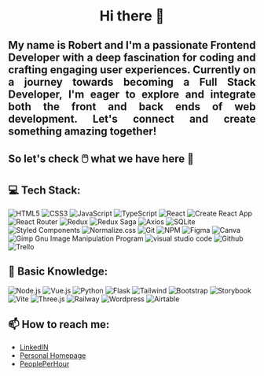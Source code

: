 # <div align="center">Hi there 👋</div>
## <div align="justify">My name is Robert and I'm a passionate Frontend Developer with a deep fascination for coding and crafting engaging user experiences. Currently on a journey towards becoming a Full Stack Developer, I'm eager to explore and integrate both the front and back ends of web development. Let's connect and create something amazing together!</div>
## So let's check 🖱️ what we have here 🙂

## 💻 Tech Stack:

![HTML5](https://img.shields.io/badge/html5-%23E34F26.svg?style=for-the-badge&logo=html5&logoColor=white) <!--Language-->
![CSS3](https://img.shields.io/badge/css3-%231572B6.svg?style=for-the-badge&logo=css3&logoColor=white) <!--Language-->
![JavaScript](https://img.shields.io/badge/javascript-%23323330.svg?style=for-the-badge&logo=javascript&logoColor=%23F7DF1E) <!--Language-->
![TypeScript](https://img.shields.io/badge/TypeScript-007ACC?style=for-the-badge&logo=typescript&logoColor=white) <!--Language-->
![React](https://img.shields.io/badge/react-%2320232a.svg?style=for-the-badge&logo=react&logoColor=%2361DAFB) <!--Frameworks & Library-->
![Create React App](https://img.shields.io/badge/Create%20React%20App-09D3AC.svg?style=for-the-badge&logo=Create-React-App&logoColor=white) 
![React Router](https://img.shields.io/badge/React_Router-CA4245?style=for-the-badge&logo=react-router&logoColor=white) <!--Frameworks & Library-->
![Redux](https://img.shields.io/badge/redux-%23593d88.svg?style=for-the-badge&logo=redux&logoColor=white) <!--Frameworks & Library-->
![Redux Saga](https://img.shields.io/badge/Redux--Saga-999999.svg?style=for-the-badge&logo=Redux-Saga&logoColor=white) <!--Frameworks & Library-->
![Axios](https://img.shields.io/badge/axios-671ddf?&style=for-the-badge&logo=axios&logoColor=white) <!--Frameworks & Library-->
![SQLite](https://img.shields.io/badge/Sqlite-003B57?style=for-the-badge&logo=sqlite&logoColor=white) <!--database-->
![Styled Components](https://img.shields.io/badge/styled--components-DB7093?style=for-the-badge&logo=styled-components&logoColor=white) <!--Frameworks & Library-->
![Normalize.css](https://img.shields.io/badge/Normalize.css-E3695F.svg?style=for-the-badge&logo=normalizedotcss&logoColor=white)
![Git](https://img.shields.io/badge/Git-F05032.svg?style=for-the-badge&logo=Git&logoColor=white) <!--terminal-->
![NPM](https://img.shields.io/badge/NPM-%23000000.svg?style=for-the-badge&logo=npm&logoColor=white) <!--Frameworks & Library-->
![Figma](https://img.shields.io/badge/Figma-F24E1E.svg?style=for-the-badge&logo=Figma&logoColor=white) <!--design-->
![Canva](https://img.shields.io/badge/Canva-%2300C4CC.svg?style=for-the-badge&logo=Canva&logoColor=white) <!--design-->
![Gimp Gnu Image Manipulation Program](https://img.shields.io/badge/Gimp-657D8B?style=for-the-badge&logo=gimp&logoColor=FFFFFF) <!--design-->
![visual studio code](https://img.shields.io/badge/Visual%20Studio%20Code-007ACC.svg?style=for-the-badge&logo=Visual-Studio-Code&logoColor=white) <!--IDE-->
![Github](https://img.shields.io/badge/GitHub-181717.svg?style=for-the-badge&logo=GitHub&logoColor=white) <!--social-->
![Trello](https://img.shields.io/badge/Trello-0052CC?style=for-the-badge&logo=trello&logoColor=white) <!--office-->

## 📖 Basic Knowledge:

![Node.js](https://img.shields.io/badge/Node%20js-339933?style=for-the-badge&logo=nodedotjs&logoColor=white) <!--Frameworks & Library-->
![Vue.js](https://img.shields.io/badge/Vue%20js-35495E?style=for-the-badge&logo=vuedotjs&logoColor=4FC08D) <!--Frameworks & Library-->
![Python](https://img.shields.io/badge/Python-FFD43B?style=for-the-badge&logo=python&logoColor=blue) <!--Language-->
![Flask](https://img.shields.io/badge/Flask-000000?style=for-the-badge&logo=flask&logoColor=white) <!--Frameworks & Library-->
![Tailwind](https://img.shields.io/badge/Tailwind_CSS-38B2AC?style=for-the-badge&logo=tailwind-css&logoColor=white) <!--Frameworks & Library-->
![Bootstrap](https://img.shields.io/badge/Bootstrap-563D7C?style=for-the-badge&logo=bootstrap&logoColor=white) <!--Frameworks & Library-->
![Storybook](https://img.shields.io/badge/storybook-FF4785?style=for-the-badge&logo=storybook&logoColor=white) <!--Frameworks & Library-->
![Vite](https://img.shields.io/badge/Vite-B73BFE?style=for-the-badge&logo=vite&logoColor=FFD62E) <!--Frameworks & Library-->
![Three.js](https://img.shields.io/badge/ThreeJs-black?style=for-the-badge&logo=three.js&logoColor=white) <!--Frameworks & Library-->
![Railway](https://img.shields.io/badge/Railway-131415?style=for-the-badge&logo=railway&logoColor=white) <!--cloud-->
![Wordpress](https://img.shields.io/badge/Wordpress-21759B?style=for-the-badge&logo=wordpress&logoColor=white) <!--blog-->
![Airtable](https://img.shields.io/badge/Airtable-18BFFF?style=for-the-badge&logo=Airtable&logoColor=white) <!--office-->

<!--
## 📈 Recent coding in languages
![Lang-box](https://gist.github.com/RobFyd/29e3cfebfe34aad87724fb16775cbcda#file-lang-box)
 ![Lang-box](https://gist.githubusercontent.com/RobFyd/29e3cfebfe34aad87724fb16775cbcda/raw/9ca8601fc0a300a2b8b43c67595d3a8766ba3bd1/%25F0%259F%2592%25BB%2520Recent%2520coding%2520in%2520languages)
<script src="https://gist.github.com/RobFyd/29e3cfebfe34aad87724fb16775cbcda.js"></script>
[lang](https://gist.github.com/RobFyd/29e3cfebfe34aad87724fb16775cbcda)
-->


## 📫 How to reach me:
- [LinkedIN](http://linkedin.com/in/robert-fydrych)
- [Personal Homepage](https://robfyd.github.io/Personal-Homepage/)
- [PeoplePerHour](http://pph.me/RobertFydrych)

<!--
**RobFyd/RobFyd** is a ✨ _special_ ✨ repository because its `README.md` (this file) appears on your GitHub profile.

Here are some ideas to get you started:

- 🔭 I’m currently working on ...
- 🌱 I’m currently learning ...
- 👯 I’m looking to collaborate on ...
- 🤔 I’m looking for help with ...
- 💬 Ask me about ...
- 📫 How to reach me: ...
- 😄 Pronouns: ...
- ⚡ Fun fact: ...
-->
